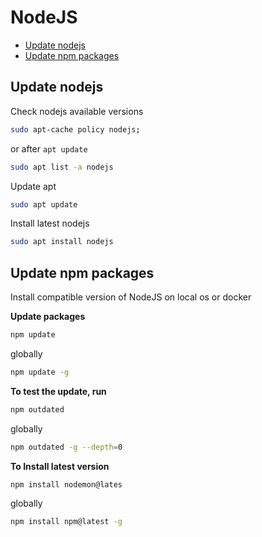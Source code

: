 # NodeJS

<!-- toc -->

- [Update nodejs](#update-nodejs)
- [Update npm packages](#update-npm-packages)


<!-- tocstop -->

## Update nodejs

Check nodejs available versions
```bash
sudo apt-cache policy nodejs;
```
or after `apt update` 
```bash
sudo apt list -a nodejs
```
Update apt
```bash
sudo apt update
```
Install latest nodejs
```bash
sudo apt install nodejs
```


## Update npm packages

Install compatible version of NodeJS on local os or docker

**Update packages**
``` bash
npm update
```
globally
```bash
npm update -g
```

**To test the update, run**
``` bash
npm outdated
```
globally
```bash
npm outdated -g --depth=0
```

**To Install latest version**
``` bash
npm install nodemon@lates
```
globally
```bash
npm install npm@latest -g
```
